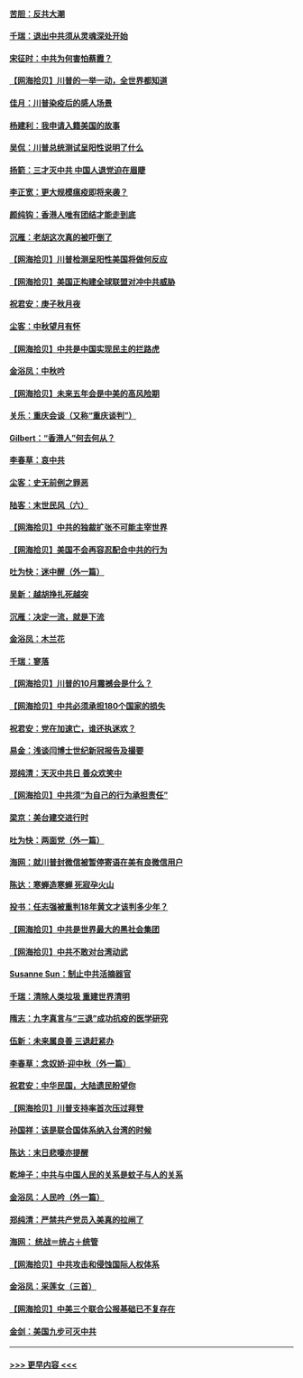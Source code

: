 #### [苦胆：反共大潮](../pages/nsc993/n12459469.md?t=10081002) 
#### [千瑞：退出中共须从灵魂深处开始](../pages/nsc993/n12459437.md?t=10081002) 
#### [宋征时：中共为何害怕蔡霞？](../pages/nsc993/n12459097.md?t=10081002) 
#### [【网海拾贝】川普的一举一动，全世界都知道](../pages/nsc993/n12458825.md?t=10081002) 
#### [佳月：川普染疫后的感人场景](../pages/nsc993/n12456994.md?t=10081002) 
#### [杨建利：我申请入籍美国的故事](../pages/nsc993/n12455635.md?t=10081002) 
#### [吴侃：川普总统测试呈阳性说明了什么](../pages/nsc993/n12451869.md?t=10081002) 
#### [扬箭：三才灭中共 中国人退党迫在眉睫](../pages/nsc993/n12451842.md?t=10081002) 
#### [李正宽：更大规模瘟疫即将来袭？](../pages/nsc993/n12451455.md?t=10081002) 
#### [颜纯钩：香港人唯有团结才能走到底](../pages/nsc993/n12450870.md?t=10081002) 
#### [沉雁：老胡这次真的被吓倒了](../pages/nsc993/n12449796.md?t=10081002) 
#### [【网海拾贝】川普检测呈阳性美国将做何反应](../pages/nsc993/n12449042.md?t=10081002) 
#### [【网海拾贝】美国正构建全球联盟对冲中共威胁](../pages/nsc993/n12446580.md?t=10081002) 
#### [祝君安：庚子秋月夜](../pages/nsc993/n12445870.md?t=10081002) 
#### [尘客：中秋望月有怀](../pages/nsc993/n12444632.md?t=10081002) 
#### [【网海拾贝】中共是中国实现民主的拦路虎](../pages/nsc993/n12443573.md?t=10081002) 
#### [金浴凤：中秋吟](../pages/nsc993/n12441773.md?t=10081002) 
#### [【网海拾贝】未来五年会是中美的高风险期](../pages/nsc993/n12440760.md?t=10081002) 
#### [关乐：重庆会谈（又称“重庆谈判”）](../pages/nsc993/n12437525.md?t=10081002) 
#### [Gilbert：“香港人”何去何从？](../pages/nsc993/n12435894.md?t=10081002) 
#### [李春草：哀中共](../pages/nsc993/n12435874.md?t=10081002) 
#### [尘客：史无前例之罪恶](../pages/nsc993/n12435762.md?t=10081002) 
#### [陆客：末世民风（六）](../pages/nsc993/n12435354.md?t=10081002) 
#### [【网海拾贝】中共的独裁扩张不可能主宰世界](../pages/nsc993/n12435151.md?t=10081002) 
#### [【网海拾贝】美国不会再容忍配合中共的行为](../pages/nsc993/n12433808.md?t=10081002) 
#### [吐为快：迷中醒（外一篇）](../pages/nsc993/n12433585.md?t=10081002) 
#### [吴新：越胡挣扎死越突](../pages/nsc993/n12433562.md?t=10081002) 
#### [沉雁：决定一流，就是下流](../pages/nsc993/n12432128.md?t=10081002) 
#### [金浴凤：木兰花](../pages/nsc993/n12432124.md?t=10081002) 
#### [千瑞：寥落](../pages/nsc993/n12432071.md?t=10081002) 
#### [【网海拾贝】川普的10月震撼会是什么？](../pages/nsc993/n12431624.md?t=10081002) 
#### [【网海拾贝】中共必须承担180个国家的损失](../pages/nsc993/n12428893.md?t=10081002) 
#### [祝君安：党在加速亡，谁还执迷欢？](../pages/nsc993/n12428652.md?t=10081002) 
#### [易金：浅谈闫博士世纪新冠报告及撮要](../pages/nsc993/n12426822.md?t=10081002) 
#### [郑纯清：天灭中共日 善众欢笑中](../pages/nsc993/n12426784.md?t=10081002) 
#### [【网海拾贝】中共须“为自己的行为承担责任”](../pages/nsc993/n12426067.md?t=10081002) 
#### [梁京：美台建交进行时](../pages/nsc993/n12424066.md?t=10081002) 
#### [吐为快：两面党（外一篇）](../pages/nsc993/n12424043.md?t=10081002) 
#### [海网：就川普封微信被暂停寄语在美有良微信用户](../pages/nsc993/n12424021.md?t=10081002) 
#### [陈达：寒蝉造寒蝉 死寂孕火山](../pages/nsc993/n12423958.md?t=10081002) 
#### [投书：任志强被重判18年黄文才该判多少年？](../pages/nsc993/n12423672.md?t=10081002) 
#### [【网海拾贝】中共是世界最大的黑社会集团](../pages/nsc993/n12423543.md?t=10081002) 
#### [【网海拾贝】中共不敢对台湾动武](../pages/nsc993/n12421418.md?t=10081002) 
#### [Susanne Sun：制止中共活摘器官](../pages/nsc993/n12419654.md?t=10081002) 
#### [千瑞：清除人类垃圾 重建世界清明](../pages/nsc993/n12419414.md?t=10081002) 
#### [隋志：九字真言与“三退”成功抗疫的医学研究](../pages/nsc993/n12419248.md?t=10081002) 
#### [伍新：未来属良善 三退赶紧办](../pages/nsc993/n12418496.md?t=10081002) 
#### [李春草：念奴娇·迎中秋（外一篇）](../pages/nsc993/n12418465.md?t=10081002) 
#### [祝君安：中华民国，大陆遗民盼望你](../pages/nsc993/n12418089.md?t=10081002) 
#### [【网海拾贝】川普支持率首次压过拜登](../pages/nsc993/n12418050.md?t=10081002) 
#### [孙国祥：该是联合国体系纳入台湾的时候](../pages/nsc993/n12417369.md?t=10081002) 
#### [陈达：末日悲嚎亦提醒](../pages/nsc993/n12416736.md?t=10081002) 
#### [乾坤子：中共与中国人民的关系是蚊子与人的关系](../pages/nsc993/n12416632.md?t=10081002) 
#### [金浴凤：人民吟（外一篇）](../pages/nsc993/n12416567.md?t=10081002) 
#### [郑纯清：严禁共产党员入美真的拉闸了](../pages/nsc993/n12416550.md?t=10081002) 
#### [海网： 统战＝统占＋统管](../pages/nsc993/n12416404.md?t=10081002) 
#### [【网海拾贝】中共攻击和侵蚀国际人权体系](../pages/nsc993/n12416250.md?t=10081002) 
#### [金浴凤：采莲女（三首）](../pages/nsc993/n12415517.md?t=10081002) 
#### [【网海拾贝】中美三个联合公报基础已不复存在](../pages/nsc993/n12415054.md?t=10081002) 
#### [金剑：美国九步可灭中共](../pages/nsc993/n12413183.md?t=10081002) 

----
#### [ >>> 更早内容 <<< ](../indexes/nsc993-earlier.md)
